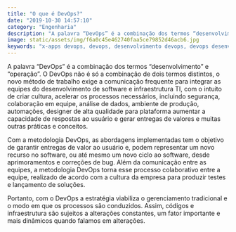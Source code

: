 ```yaml
---
title: "O que é DevOps?"
date: "2019-10-30 14:57:10"
category: "Engenharia"
description: "A palavra “DevOps” é a combinação dos termos “desenvolvimento” e “operação”. O DevOps não é só a combinação de dois termos distintos, o novo método de trabalho exige a comunicação frequente para integrar as equipes do desenvolvimento de software e infraestrutura TI, com o intuito de criar cultura, acelerar os processos necessários, incluindo segurança, colaboração em equipe, análise de dados, ambiente de produção, automações, designer de alta qualidade para plataforma aumentar a capacidade de respostas ao usuário e gerar entregas de valores e muitas outras práticas e conceitos."
image: static/assets/img/f6a0c45e462740faa5ce79852d46acb6.jpg
keywords: "x-apps devops, devops, desenvolvimento devops, devops desenvolvimento de app"
---
```

A palavra “DevOps” é a combinação dos termos “desenvolvimento” e “operação”. O DevOps não é só a combinação de dois termos distintos, o novo método de trabalho exige a comunicação frequente para integrar as equipes do desenvolvimento de software e infraestrutura TI, com o intuito de criar cultura, acelerar os processos necessários, incluindo segurança, colaboração em equipe, análise de dados, ambiente de produção, automações, designer de alta qualidade para plataforma aumentar a capacidade de respostas ao usuário e gerar entregas de valores e muitas outras práticas e conceitos.

Com a metodologia DevOps, as abordagens implementadas tem o objetivo de garantir entregas de valor ao usuário e, podem representar um novo recurso no software, ou até mesmo um novo ciclo ao software, desde aprimoramentos e correções de bug. Além da comunicação entre as equipes, a metodologia DevOps torna esse processo colaborativo entre a equipe, realizado de acordo com a cultura da empresa para produzir testes e lançamento de soluções.

Portanto, com o DevOps a estratégia viabiliza o gerenciamento tradicional e o modo em que os processos são conduzidos. Assim, códigos e infraestrutura são sujeitos a alterações constantes, um fator importante e mais dinâmicos quando falamos em alterações.